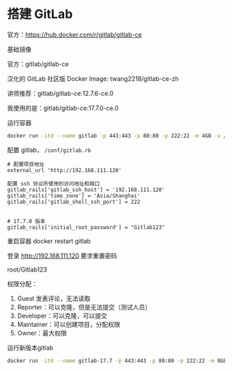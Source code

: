 # 搭建 GitLab

官方：https://hub.docker.com/r/gitlab/gitlab-ce



基础镜像

官方：gitlab/gitlab-ce

汉化的 GitLab 社区版 Docker Image: twang2218/gitlab-ce-zh



讲师推荐：gitlab/gitlab-ce:12.7.6-ce.0

我使用的是：gitlab/gitlab-ce:17.7.0-ce.0



运行容器

```sh
docker run -itd --name gitlab -p 443:443 -p 80:80 -p 222:22 -m 4GB -v /data/gitlab/config:/etc/gitlab -v /data/gitlab/logs:/var/log/gitlab -v /data/gitlab/data:/var/opt/gitlab -e TZ=Asia/Shanghai  registry.cn-beijing.aliyuncs.com/yuncenliu/gitlab-ce:12.7.6-ce.0
```



配置 gitlab， `/conf/gitlab.rb`

```
# 配置项目地址
external_url 'http://192.168.111.120'

配置 ssh 协议所使用的访问地址和端口
gitlab_rails['gitlab_ssh_host'] = '192.168.111.120'
gitlab_rails['time_zone'] = 'Asia/Shanghai'
gitlab_rails['gitlab_shell_ssh_port'] = 222


# 17.7.0 版本
gitlab_rails['initial_root_password'] = "Gitlab123"
```

重启容器 docker restart gitlab

登录 http://192.168.111.120 要求重置密码 

root/Gitlab123



权限分配：

1. Guest 发表评论，无法读取
2. Reporter：可以克隆，但是无法提交（测试人员）
3. Developer：可以克隆，可以提交
4. Maintainer：可以创建项目，分配权限
5. Owner：最大权限



运行新版本gitlab

```sh
docker run -itd --name gitlab-17.7 -p 443:443 -p 80:80 -p 222:22 -m 8GB -v /data/gitlab-17.7/config:/etc/gitlab -v /data/gitlab-17.7/logs:/var/log/gitlab -v /data/gitlab-17.7/data:/var/opt/gitlab -e TZ=Asia/Shanghai gitlab/gitlab-ce:17.7.0-ce.0
```



